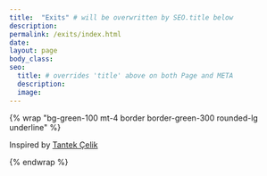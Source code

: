 ```yaml
---
title:  "Exits" # will be overwritten by SEO.title below
description:
permalink: /exits/index.html
date:  
layout: page
body_class:
seo:
  title: # overrides 'title' above on both Page and META
  description:
  image:
---
```


{% wrap "bg-green-100 mt-4 border border-green-300 rounded-lg underline" %}

Inspired by [Tantek &Ccedil;elik](http://tantek.com/exits.html)

{% endwrap %}
